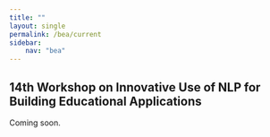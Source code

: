 ```yaml
---
title: ""
layout: single
permalink: /bea/current
sidebar: 
    nav: "bea"
---
```


## 14th Workshop on Innovative Use of NLP for Building Educational Applications

Coming soon.